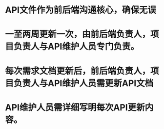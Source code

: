 # API文件作为前后端沟通核心，确保无误
# 一至两周更新一次，由前后端负责人，项目负责人与API维护人员专门负责。
# 每次需求文档更新后，前后端负责人，项目负责人与API维护人员需更新API文档
# API维护人员需详细写明每次API更新内容。
